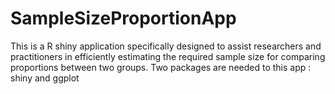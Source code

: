 # SampleSizeProportionApp
This is a R shiny application specifically designed to assist researchers and practitioners in efficiently estimating the required sample size for comparing proportions between two groups.
Two packages are needed to this app : shiny and ggplot
